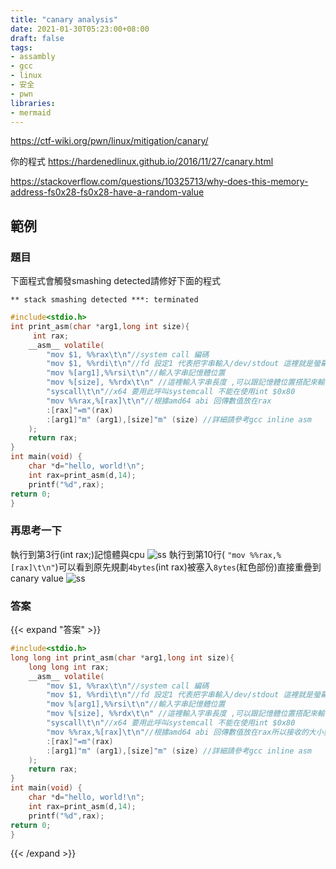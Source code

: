 ```yaml
---
title: "canary analysis"
date: 2021-01-30T05:23:00+08:00
draft: false
tags:
- assambly
- gcc
- linux
- 安全
- pwn
libraries:
- mermaid
---
```

 
https://ctf-wiki.org/pwn/linux/mitigation/canary/

你的程式
https://hardenedlinux.github.io/2016/11/27/canary.html


https://stackoverflow.com/questions/10325713/why-does-this-memory-address-fs0x28-fs0x28-have-a-random-value

## 範例

### 題目
下面程式會觸發smashing detected請修好下面的程式
```
** stack smashing detected ***: terminated
```
```c
#include<stdio.h>
int print_asm(char *arg1,long int size){ 
     int rax;
    __asm__ volatile(
        "mov $1, %%rax\t\n"//system call 編碼
        "mov $1, %%rdi\t\n"//fd 設定1 代表把字串輸入/dev/stdout 這裡就是螢幕輸出地方
        "mov %[arg1],%%rsi\t\n"//輸入字串記憶體位置
        "mov %[size], %%rdx\t\n" //這裡輸入字串長度 ,可以跟記憶體位置搭配來輸出到螢幕
        "syscall\t\n"//x64 要用此呼叫systemcall 不能在使用int $0x80
        "mov %%rax,%[rax]\t\n"//根據amd64 abi 回傳數值放在rax
        :[rax]"=m"(rax)
        :[arg1]"m" (arg1),[size]"m" (size) //詳細請參考gcc inline asm
    );
    return rax;
}
int main(void) {
    char *d="hello, world!\n";
    int rax=print_asm(d,14);
    printf("%d",rax);
return 0;
} 
```
### 再思考一下

執行到第3行(int rax;)記憶體與cpu
![ss](../stack.drawio.svg)
執行到第10行( `"mov %%rax,%[rax]\t\n"`)可以看到原先規劃`4bytes`(int rax)被塞入`8ytes`(紅色部份)直接重疊到canary value
![ss](../stack2.drawio.svg)
### 答案
{{< expand "答案" >}}
```c {linenos=table,hl_lines=["2-3"]} 
#include<stdio.h>
long long int print_asm(char *arg1,long int size){ 
    long long int rax;
    __asm__ volatile(
        "mov $1, %%rax\t\n"//system call 編碼
        "mov $1, %%rdi\t\n"//fd 設定1 代表把字串輸入/dev/stdout 這裡就是螢幕輸出地方
        "mov %[arg1],%%rsi\t\n"//輸入字串記憶體位置
        "mov %[size], %%rdx\t\n" //這裡輸入字串長度 ,可以跟記憶體位置搭配來輸出到螢幕
        "syscall\t\n"//x64 要用此呼叫systemcall 不能在使用int $0x80
        "mov %%rax,%[rax]\t\n"//根據amd64 abi 回傳數值放在rax所以接收的大小要符合8byte不然可能溢位
        :[rax]"=m"(rax)
        :[arg1]"m" (arg1),[size]"m" (size) //詳細請參考gcc inline asm
    );
    return rax;
}
int main(void) {
    char *d="hello, world!\n";
    int rax=print_asm(d,14);
    printf("%d",rax);
return 0;
}
```
{{< /expand >}}

